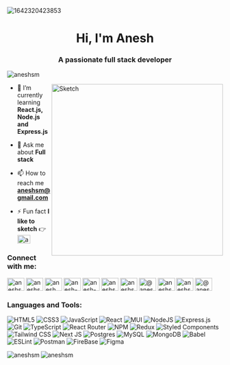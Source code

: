 ![1642320423853](https://cdn1.picuki.com/hosted-by-instagram/q/0exhNuNYnjBGZDHIdN5WmL9I2Pk2GAlRNecaS7j0nyZiNxIsbHWB58ltwdGn%7C%7CDh6Kwh9HS+LfT1h7Y0uWF5QZFRzNUXXS7yNSztc766bU4Ck0DVg9JFilLk0LXYYYX6p9sAkOzjYMTIfQeoEH%7C%7Cbx7a8Koru5A2MGoyX9auctwCIPuM23TKNy2JAtrKSLl0SxptV%7C%7CIjNLvG0jJ00m7NPfvnw1UvfPMc9g+PAnE%7C%7CEzhMQ65OftxnehNnowcV9SRxSUm7P+zt4VtAiucTE1pkCXeJ9qf2k8oHSallAysY5z38j3coJlhK5ojoHRbjEFXGRGsQNeopeUnyfeYUOZhkBY4kaG8LuiQsQOhJrhI9uaat7t5GzoWqaYG74RCy8rJqr1cgeaH%7C%7Cu1ONtQktYdRaEX1QY=.jpeg)
<h1 align="center">Hi, I'm Anesh</h1>
<h3 align="center">A passionate full stack developer</h3>

<p align="left"> <img src="https://komarev.com/ghpvc/?username=aneshsm&label=Profile%20views&color=0e75b6&style=flat" alt="aneshsm" /> </p>
<img align="right" alt="Sketch" width="400" src="https://cdn1.picuki.com/hosted-by-instagram/q/0exhNuNYnjBGZDHIdN5WmL9I2Pk2GAlRNucaS7j0nyZiNxIsbHWB58ltwdGn%7C%7CDh6Kwh9HS+LfTZi5IgiUV5TZFt+PEfcQLyATD5Q76uYVoCl1DNv8pRmnLg3JXMeY3Wp%7C%7CsslOzjYMTIfQeoEH%7C%7Cbx7a8Koru5A2MGoyX9auctwCIPuM23TKNy2JAtrKSLl0SxptZ%7C%7CIjNLvG0jJ00m7NPfvnw1UvfPMc9g+PAnEPEzhMQ65Oftxi6PODkhYXlqKCXPm7OYq78uqHOucTE1pkCXeJ9qf2k8oHSallAysY5z38j3coJlhK5ojoHRbXBXUGldoyZEp6ycnwqcRkKx+3pa52LxlaODfNAxo7ygAtCRcP78wRfZd4CYG74RCy8rJq+FBAyaH%7C%7Cu1ONtQktYdRaEX1QY=.jpeg">

- 🌱 I’m currently learning **React.js, Node.js and Express.js**

- 💬 Ask me about **Full stack**

- 📫 How to reach me **aneshsm@gmail.com**

- ⚡ Fun fact **I like to sketch** 👉 <a href="https://www.instagram.com/arto.beginner" target="blank"><img align="center" src="https://raw.githubusercontent.com/rahuldkjain/github-profile-readme-generator/master/src/images/icons/Social/instagram.svg" alt="aneshsm" height="20" width="30" /></a>

<h3 align="left">Connect with me:</h3>
<p align="left">
<a href="https://codepen.io/aneshsm" target="blank"><img align="center" src="https://raw.githubusercontent.com/rahuldkjain/github-profile-readme-generator/master/src/images/icons/Social/codepen.svg" alt="aneshsm" height="30" width="40" /></a>
<a href="https://dev.to/aneshsm" target="blank"><img align="center" src="https://raw.githubusercontent.com/rahuldkjain/github-profile-readme-generator/master/src/images/icons/Social/devto.svg" alt="aneshsm" height="30" width="40" /></a>
<a href="https://twitter.com/anesh_sm" target="blank"><img align="center" src="https://raw.githubusercontent.com/rahuldkjain/github-profile-readme-generator/master/src/images/icons/Social/twitter.svg" alt="anesh_sm" height="30" width="40" /></a>
<a href="https://linkedin.com/in/anesh-somanath-majalikar-13666b222" target="blank"><img align="center" src="https://raw.githubusercontent.com/rahuldkjain/github-profile-readme-generator/master/src/images/icons/Social/linked-in-alt.svg" alt="anesh-somanath-majalikar-13666b222" height="30" width="40" /></a>
<a href="https://stackoverflow.com/users/anesh-soamanath-majalikar" target="blank"><img align="center" src="https://raw.githubusercontent.com/rahuldkjain/github-profile-readme-generator/master/src/images/icons/Social/stack-overflow.svg" alt="anesh-soamanath-majalikar" height="30" width="40" /></a>
<a href="https://codesandbox.com/aneshsm" target="blank"><img align="center" src="https://raw.githubusercontent.com/rahuldkjain/github-profile-readme-generator/master/src/images/icons/Social/codesandbox.svg" alt="aneshsm" height="30" width="40" /></a>
<a href="https://instagram.com/aneshsm" target="blank"><img align="center" src="https://raw.githubusercontent.com/rahuldkjain/github-profile-readme-generator/master/src/images/icons/Social/instagram.svg" alt="aneshsm" height="30" width="40" /></a>
<a href="https://medium.com/@aneshsm" target="blank"><img align="center" src="https://raw.githubusercontent.com/rahuldkjain/github-profile-readme-generator/master/src/images/icons/Social/medium.svg" alt="@aneshsm" height="30" width="40" /></a>
<a href="https://www.codechef.com/users/aneshsm2002" target="blank"><img align="center" src="https://cdn.jsdelivr.net/npm/simple-icons@3.1.0/icons/codechef.svg" alt="aneshsm2002" height="30" width="40" /></a>
<a href="https://www.hackerrank.com/aneshsm204" target="blank"><img align="center" src="https://raw.githubusercontent.com/rahuldkjain/github-profile-readme-generator/master/src/images/icons/Social/hackerrank.svg" alt="aneshsm204" height="30" width="40" /></a>
<a href="https://www.hackerearth.com/@aneshsm204" target="blank"><img align="center" src="https://raw.githubusercontent.com/rahuldkjain/github-profile-readme-generator/master/src/images/icons/Social/hackerearth.svg" alt="@aneshsm204" height="30" width="40" /></a>
</p>


<h3 align="left">Languages and Tools:</h3>

![HTML5](https://img.shields.io/badge/html5-%23E34F26.svg?style=for-the-badge&logo=html5&logoColor=white) 
![CSS3](https://img.shields.io/badge/css3-%231572B6.svg?style=for-the-badge&logo=css3&logoColor=white) 
![JavaScript](https://img.shields.io/badge/javascript-%23323330.svg?style=for-the-badge&logo=javascript&logoColor=%23F7DF1E)
![React](https://img.shields.io/badge/react-%2320232a.svg?style=for-the-badge&logo=react&logoColor=%2361DAFB) 
![MUI](https://img.shields.io/badge/MUI-%230081CB.svg?style=for-the-badge&logo=mui&logoColor=white)
![NodeJS](https://img.shields.io/badge/node.js-6DA55F?style=for-the-badge&logo=node.js&logoColor=white)
![Express.js](https://img.shields.io/badge/express.js-%23404d59.svg?style=for-the-badge&logo=express&logoColor=%2361DAFB)
![Git](https://img.shields.io/badge/Git-F24E1E?style=for-the-badge&logo=git&logoColor=white) 
![TypeScript](https://img.shields.io/badge/typescript-%23007ACC.svg?style=for-the-badge&logo=typescript&logoColor=white) 
![React Router](https://img.shields.io/badge/React_Router-CA4245?style=for-the-badge&logo=react-router&logoColor=white) 
![NPM](https://img.shields.io/badge/NPM-%23000000.svg?style=for-the-badge&logo=npm&logoColor=red) 
![Redux](https://img.shields.io/badge/redux-%23593d88.svg?style=for-the-badge&logo=redux&logoColor=white) 
![Styled Components](https://img.shields.io/badge/styled--components-DB7093?style=for-the-badge&logo=styled-components&logoColor=white) 
![Tailwind CSS](https://img.shields.io/badge/Tailwind%20CSS-%230081CB.svg?style=for-the-badge&logo=Tailwind%20CSS&logoColor=cyan) 
![Next JS](https://img.shields.io/badge/Next-black?style=for-the-badge&logo=next.js&logoColor=white)
![Postgres](https://img.shields.io/badge/postgres-%23316192.svg?style=for-the-badge&logo=postgresql&logoColor=white) 
![MySQL](https://img.shields.io/badge/mysql-%2300f.svg?style=for-the-badge&logo=mysql&logoColor=white) 
![MongoDB](https://img.shields.io/badge/MongoDB-%234ea94b.svg?style=for-the-badge&logo=mongodb&logoColor=white) 
![Babel](https://img.shields.io/badge/Babel-F9DC3e?style=for-the-badge&logo=babel&logoColor=black) 
![ESLint](https://img.shields.io/badge/ESLint-4B3263?style=for-the-badge&logo=eslint&logoColor=white) 
![Postman](https://img.shields.io/badge/Postman-FF6C37?style=for-the-badge&logo=postman&logoColor=white) 
![FireBase](https://img.shields.io/badge/Firebase-%23000000.svg?style=for-the-badge&logo=Firebase&logoColor=yellow) 
![Figma](https://img.shields.io/badge/Figma-F24E1E?style=for-the-badge&logo=figma&logoColor=green) 
<p><img align="left" src="https://github-readme-stats.vercel.app/api/top-langs?username=aneshsm&theme=dark&hide_border=false&include_all_commits=false&count_private=false&show_icons=true&locale=en&layout=compact" alt="aneshsm" /> <img align="center" src="https://github-readme-stats.vercel.app/api?username=aneshsm&theme=dark&hide_border=false&show_icons=true&locale=en" alt="aneshsm" /></p>
